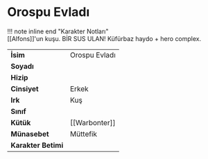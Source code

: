 # Orospu Evladı   
  
!!! note inline end "Karakter Notları"  
	[[Alfons]]'un kuşu. BİR SUS ULAN! Küfürbaz haydo + hero complex.     
  
|  |  |  
|---|---|  
| **İsim** | Orospu Evladı |  
| **Soyadı** |  |  
| **Hizip** |  |  
| **Cinsiyet** | Erkek |  
| **Irk** | Kuş |  
| **Sınıf** |  |  
| **Kütük** | [[Warbonter]] |  
| **Münasebet** | Müttefik |  
| **Karakter Betimi** |  |  
  
  
